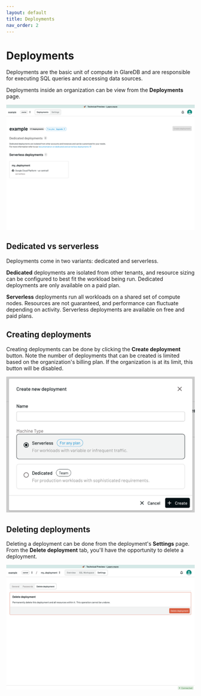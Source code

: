 ```yaml
---
layout: default
title: Deployments
nav_order: 2
---
```


# Deployments

Deployments are the basic unit of compute in GlareDB and are responsible for
executing SQL queries and accessing data sources.

Deployments inside an organization can be view from the **Deployments** page.

![Org deployments]

## Dedicated vs serverless

Deployments come in two variants: dedicated and serverless.

**Dedicated** deployments are isolated from other tenants, and resource sizing
can be configured to best fit the workload being run. Dedicated deployments are
only available on a paid plan.

**Serverless** deployments run all workloads on a shared set of compute nodes.
Resources are not guaranteed, and performance can fluctuate depending on
activity. Serverless deployments are available on free and paid plans.

## Creating deployments

Creating deployments can be done by clicking the **Create deployment** button.
Note the number of deployments that can be created is limited based on the
organization's billing plan. If the organization is at its limit, this button
will be disabled.

![Create deployment dialog]

## Deleting deployments

Deleting a deployment can be done from the deployment's **Settings** page. From
the **Delete deployment** tab, you'll have the opportunity to delete a deployment.

![Delete deployment]

[Org deployments]: /assets/images/org-deployments.png
[Create deployment dialog]: /assets/images/create-deployment-dialog.png
[Delete deployment]: /assets/images/delete-deployment.png
